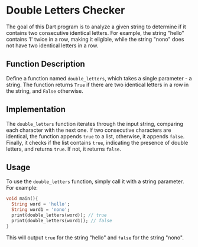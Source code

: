 # Double Letters Checker

The goal of this Dart program is to analyze a given string to determine if it contains two consecutive identical letters. For example, the string "hello" contains 'l' twice in a row, making it eligible, while the string "nono" does not have two identical letters in a row.

## Function Description

Define a function named `double_letters`, which takes a single parameter - a string. The function returns `True` if there are two identical letters in a row in the string, and `False` otherwise.

## Implementation

The `double_letters` function iterates through the input string, comparing each character with the next one. If two consecutive characters are identical, the function appends `true` to a list, otherwise, it appends `false`. Finally, it checks if the list contains `true`, indicating the presence of double letters, and returns `true`. If not, it returns `false`.

## Usage

To use the `double_letters` function, simply call it with a string parameter. For example:

```dart
void main(){
  String word = 'hello';
  String word1 = 'nono';
  print(double_letters(word)); // true
  print(double_letters(word1)); // false
}
```

This will output `true` for the string "hello" and `false` for the string "nono".
